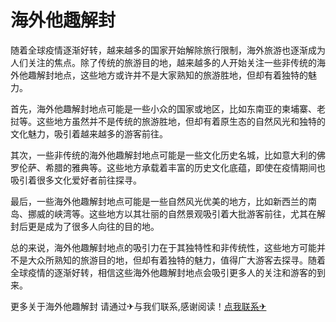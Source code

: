 # 海外他趣解封

随着全球疫情逐渐好转，越来越多的国家开始解除旅行限制，海外旅游也逐渐成为人们关注的焦点。除了传统的旅游目的地，越来越多的人开始关注一些非传统的海外他趣解封地点，这些地方或许并不是大家熟知的旅游胜地，但却有着独特的魅力。

首先，海外他趣解封地点可能是一些小众的国家或地区，比如东南亚的柬埔寨、老挝等。这些地方虽然并不是传统的旅游胜地，但却有着原生态的自然风光和独特的文化魅力，吸引着越来越多的游客前往。

其次，一些非传统的海外他趣解封地点可能是一些文化历史名城，比如意大利的佛罗伦萨、希腊的雅典等。这些地方承载着丰富的历史文化底蕴，即使在疫情期间也吸引着很多文化爱好者前往探寻。

最后，一些海外他趣解封地点可能是一些自然风光优美的地方，比如新西兰的南岛、挪威的峡湾等。这些地方以其壮丽的自然景观吸引着大批游客前往，尤其在解封后更是成为了很多人向往的目的地。

总的来说，海外他趣解封地点的吸引力在于其独特性和非传统性，这些地方可能并不是大众所熟知的旅游目的地，但却有着独特的魅力，值得广大游客去探寻。随着全球疫情的逐渐好转，相信这些海外他趣解封地点会吸引更多人的关注和游客的到来。

更多关于海外他趣解封 请通过✈与我们联系,感谢阅读！[点我联系✈](https://ai.k02.cc)